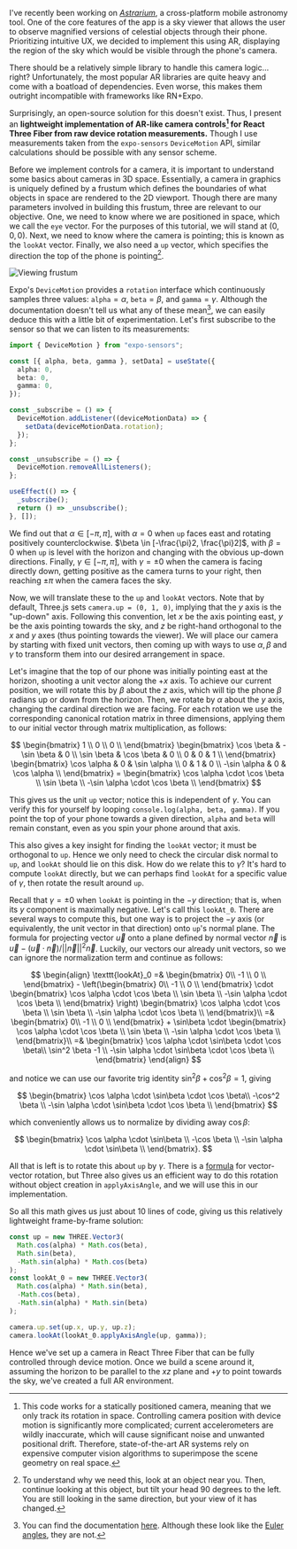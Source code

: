 I've recently been working on [_Astrarium_](/projects/astrarium), a cross-platform mobile astronomy tool. One of the core features of the app is a sky viewer that allows the user to observe magnified versions of celestial objects through their phone. Prioritizing intuitive UX, we decided to implement this using AR, displaying the region of the sky which would be visible through the phone's camera.

There should be a relatively simple library to handle this camera logic... right? Unfortunately, the most popular AR libraries are quite heavy and come with a boatload of dependencies. Even worse, this makes them outright incompatible with frameworks like RN+Expo.

Surprisingly, an open-source solution for this doesn't exist. Thus, I present an **lightweight implementation of AR-like camera controls[^1] for React Three Fiber from raw device rotation measurements.** Though I use measurements taken from the `expo-sensors` `DeviceMotion` API, similar calculations should be possible with any sensor scheme.

Before we implement controls for a camera, it is important to understand some basics about cameras in 3D space. Essentially, a camera in graphics is uniquely defined by a frustum which defines the boundaries of what objects in space are rendered to the 2D viewport. Though there are many parameters involved in building this frustum, three are relevant to our objective. One, we need to know where we are positioned in space, which we call the `eye` vector. For the purposes of this tutorial, we will stand at $(0, 0, 0)$. Next, we need to know where the camera is pointing; this is known as the `lookAt` vector. Finally, we also need a `up` vector, which specifies the direction the top of the phone is pointing[^2].

![Viewing frustum](../assets/22.png "Camera viewing frustum")

Expo's `DeviceMotion` provides a `rotation` interface which continuously samples three values: `alpha`$=\alpha$, `beta`$=\beta$, and `gamma`$=\gamma$. Although the documentation doesn't tell us what any of these mean[^3], we can easily deduce this with a little bit of experimentation. Let's first subscribe to the sensor so that we can listen to its measurements:

```ts
import { DeviceMotion } from "expo-sensors";

const [{ alpha, beta, gamma }, setData] = useState({
  alpha: 0,
  beta: 0,
  gamma: 0,
});

const _subscribe = () => {
  DeviceMotion.addListener((deviceMotionData) => {
    setData(deviceMotionData.rotation);
  });
};

const _unsubscribe = () => {
  DeviceMotion.removeAllListeners();
};

useEffect(() => {
  _subscribe();
  return () => _unsubscribe();
}, []);
```

We find out that $\alpha \in [-\pi, \pi]$, with $\alpha =0$ when `up` faces east and rotating positively counterclockwise. $\beta \in [-\frac{\pi}2, \frac{\pi}2]$, with $\beta =0$ when `up` is level with the horizon and changing with the obvious up-down directions. Finally, $\gamma \in [-\pi, \pi]$, with $\gamma = \pm 0$ when the camera is facing directly down, getting positive as the camera turns to your right, then reaching $\pm \pi$ when the camera faces the sky.

Now, we will translate these to the `up` and `lookAt` vectors. Note that by default, Three.js sets `camera.up = (0, 1, 0)`, implying that the $y$ axis is the "up-down" axis. Following this convention, let $x$ be the axis pointing east, $y$ be the axis pointing towards the sky, and $z$ be right-hand orthogonal to the $x$ and $y$ axes (thus pointing towards the viewer). We will place our camera by starting with fixed unit vectors, then coming up with ways to use $\alpha, \beta$ and $\gamma$ to transform them into our desired arrangement in space.

Let's imagine that the top of our phone was initially pointing east at the horizon, shooting a unit vector along the $+x$ axis. To achieve our current position, we will rotate this by $\beta$ about the $z$ axis, which will tip the phone $\beta$ radians up or down from the horizon. Then, we rotate by $\alpha$ about the $y$ axis, changing the cardinal direction we are facing. For each rotation we use the corresponding canonical rotation matrix in three dimensions, applying them to our initial vector through matrix multiplication, as follows:

$$
\begin{bmatrix}
    1 \\
    0 \\
    0 \\
\end{bmatrix}
\begin{bmatrix}
    \cos \beta & -\sin \beta  & 0 \\
    \sin \beta & \cos \beta & 0 \\
    0 & 0 & 1 \\
\end{bmatrix}
\begin{bmatrix}
    \cos \alpha & 0 & \sin \alpha \\
    0 & 1 & 0 \\
    -\sin \alpha & 0 & \cos \alpha \\
\end{bmatrix} =
\begin{bmatrix}
    \cos \alpha \cdot \cos \beta \\
    \sin \beta \\
    -\sin \alpha \cdot \cos \beta \\
\end{bmatrix}
$$

This gives us the unit `up` vector; notice this is independent of $\gamma$. You can verify this for yourself by looping `console.log(alpha, beta, gamma)`. If you point the top of your phone towards a given direction, `alpha` and `beta` will remain constant, even as you spin your phone around that axis.

This also gives a key insight for finding the `lookAt` vector; it must be orthogonal to `up`. Hence we only need to check the circular disk normal to `up`, and `lookAt` should lie on this disk. How do we relate this to $\gamma$? It's hard to compute `lookAt` directly, but we can perhaps find `lookAt` for a specific value of $\gamma$, then rotate the result around `up`.

Recall that $\gamma = \pm 0$ when `lookAt` is pointing in the $-y$ direction; that is, when its $y$ component is maximally negative. Let's call this `lookAt_0`. There are several ways to compute this, but one way is to project the $-y$ axis (or equivalently, the unit vector in that direction) onto `up`'s normal plane. The formula for projecting vector $\vec{u}$ onto a plane defined by normal vector $\vec{n}$ is $\vec{u} - (\vec{u} \cdot \vec{n})/||\vec{n}||^2 \vec{n}$. Luckily, our vectors our already unit vectors, so we can ignore the normalization term and continue as follows:

$$
\begin{align}
\texttt{lookAt}_0 =& \begin{bmatrix}
    0\\
    -1 \\
    0 \\
    \end{bmatrix}
    -
    \left(\begin{bmatrix}
    0\\
    -1 \\
    0 \\
    \end{bmatrix} \cdot
    \begin{bmatrix}
    \cos \alpha \cdot \cos \beta \\
    \sin \beta \\
    -\sin \alpha \cdot \cos \beta \\
    \end{bmatrix} \right)
    \begin{bmatrix}
    \cos \alpha \cdot \cos \beta \\
    \sin \beta \\
    -\sin \alpha \cdot \cos \beta \\
    \end{bmatrix}\\
=& \begin{bmatrix}
    0\\
    -1 \\
    0 \\
    \end{bmatrix}
    + \sin\beta \cdot
    \begin{bmatrix}
    \cos \alpha \cdot \cos \beta \\
    \sin \beta \\
    -\sin \alpha \cdot \cos \beta \\
    \end{bmatrix}\\
=& \begin{bmatrix}
    \cos \alpha \cdot \sin\beta \cdot \cos \beta\\
    \sin^2 \beta -1 \\
    -\sin \alpha \cdot \sin\beta \cdot \cos \beta \\
    \end{bmatrix}
\end{align}
$$

and notice we can use our favorite trig identity $\sin^2\beta + \cos^2\beta = 1$, giving

$$
\begin{bmatrix}
    \cos \alpha \cdot \sin\beta \cdot \cos \beta\\
    -\cos^2 \beta \\
    -\sin \alpha \cdot \sin\beta \cdot \cos \beta \\
    \end{bmatrix}
$$

which conveniently allows us to normalize by dividing away $\cos \beta$:

$$
\begin{bmatrix}
    \cos \alpha \cdot \sin\beta \\
    -\cos \beta \\
    -\sin \alpha \cdot \sin\beta \\
    \end{bmatrix}.
$$

All that is left is to rotate this about `up` by $\gamma$. There is a [formula](https://en.wikipedia.org/wiki/Rodrigues%27_rotation_formula) for vector-vector rotation, but Three also gives us an efficient way to do this rotation without object creation in `applyAxisAngle`, and we will use this in our implementation.

So all this math gives us just about 10 lines of code, giving us this relatively lightweight frame-by-frame solution:

```ts
const up = new THREE.Vector3(
  Math.cos(alpha) * Math.cos(beta),
  Math.sin(beta),
  -Math.sin(alpha) * Math.cos(beta)
);
const lookAt_0 = new THREE.Vector3(
  Math.cos(alpha) * Math.sin(beta),
  -Math.cos(beta),
  -Math.sin(alpha) * Math.sin(beta)
);

camera.up.set(up.x, up.y, up.z);
camera.lookAt(lookAt_0.applyAxisAngle(up, gamma));
```

Hence we've set up a camera in React Three Fiber that can be fully controlled through device motion. Once we build a scene around it, assuming the horizon to be parallel to the $xz$ plane and $+y$ to point towards the sky, we've created a full AR environment.

[^1]: This code works for a statically positioned camera, meaning that we only track its rotation in space. Controlling camera position with device motion is significantly more complicated; current accelerometers are wildly inaccurate, which will cause significant noise and unwanted positional drift. Therefore, state-of-the-art AR systems rely on expensive computer vision algorithms to superimpose the scene geometry on real space.
[^2]: To understand why we need this, look at an object near you. Then, continue looking at this object, but tilt your head 90 degrees to the left. You are still looking in the same direction, but your view of it has changed.
[^3]: You can find the documentation [here](https://docs.expo.dev/versions/latest/sdk/devicemotion/#devicemotionmeasurement). Although these look like the [Euler angles](https://en.wikipedia.org/wiki/Euler_angles), they are not.
